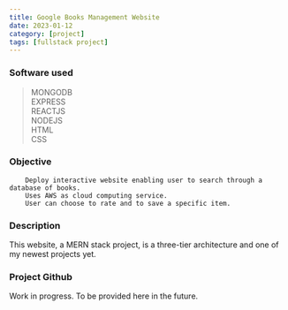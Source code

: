 ```yaml
---
title: Google Books Management Website
date: 2023-01-12
category: [project]
tags: [fullstack project]
---
```


### Software used
> MONGODB <br>
> EXPRESS <br>
> REACTJS <br>
> NODEJS <br>
> HTML <br>
> CSS

### Objective
        Deploy interactive website enabling user to search through a database of books.
        Uses AWS as cloud computing service.
        User can choose to rate and to save a specific item.
        

        
### Description
This website, a MERN stack project, is a three-tier architecture and one of my newest projects yet.


### Project Github
Work in progress. To be provided here in the future.